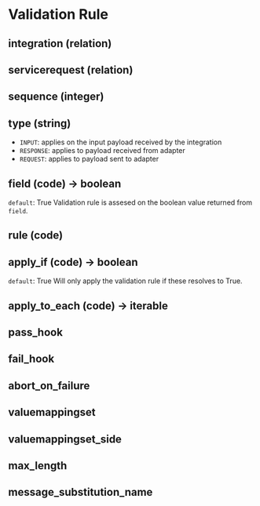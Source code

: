 # Validation Rule

## integration (relation)

## servicerequest (relation)

## sequence (integer)

## type (string)

- `INPUT`: applies on the input payload received by the integration
- `RESPONSE`: applies to payload received from adapter
- `REQUEST`: applies to payload sent to adapter

## field (code) -> boolean

`default`: True
Validation rule is assesed on the boolean value returned from `field`.

## rule (code)

## apply_if (code) -> boolean

`default`: True
Will only apply the validation rule if these resolves to True.

## apply_to_each (code) -> iterable



## pass_hook

## fail_hook

## abort_on_failure

## valuemappingset

## valuemappingset_side

## max_length

## message_substitution_name
